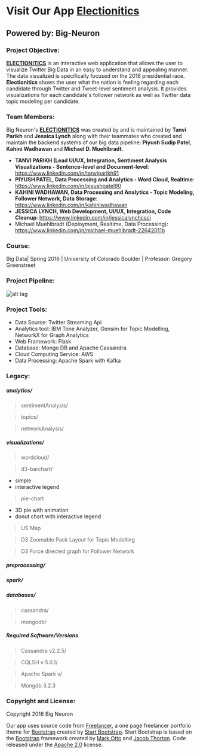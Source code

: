 # Visit Our App [Electionitics](http://electionitics.press)
## Powered by: Big-Neuron  

  
### Project Objective:

**[ELECTIONITICS](http://electionitics.press)** is an interactive web application that allows the user to visualize Twitter Big Data in an easy to understand and appealing manner.  The data visualized is specifically focused on the 2016 presidential race.  **Electionitics** shows the user what the nation is feeling regarding each candidate through Twitter and Tweet-level sentiment analysis.  It provides visualizations for each candidate's follower network as well as Twitter data topic modeling per candidate.

### Team Members:  

Big Neuron's **[ELECTIONITICS](http://electionitics.press)** was created by and is maintained by **Tanvi Parikh** and **Jessica Lynch** along with their teammates who created and maintain the backend systems of our big data pipeline: **Piyush Sudip Patel**, **Kahini Wadhawan** and **Michael D. Muehlbradt**.  

+ **TANVI PARIKH (Lead UI/UX, Integration, Sentiment Analysis Visualizations - Sentence-level and Document-level**: https://www.linkedin.com/in/tanviparikh91
+ **PIYUSH PATEL, Data Processing and Analytics - Word Cloud, Realtime**: https://www.linkedin.com/in/piyushpatel90
+ **KAHINI WADHAWAN, Data Processing and Analytics - Topic Modeling, Follower Network, Data Storage**: https://www.linkedin.com/in/kahiniwadhawan
+ **JESSICA LYNCH, Web Development, UI/UX, Integration, Code Cleanup**: https://www.linkedin.com/in/jessicalynchcsci
+ Michael Muehlbradt (Deployment, Realtime, Data Processing): https://www.linkedin.com/in/michael-muehlbradt-22642011b

### Course:
Big Data| Spring 2016 | University of Colorado Boulder | Professor: Gregory Greenstreet

### Project Pipeline:  
![alt tag](http://flask-app/static/img/pipeline.png)

### Project Tools:
+ Data Source: Twitter Streaming Api
+ Analytics tool: IBM Tone Analyzer, Gensim for Topic Modelling, NetworkX for Graph Analytics
+ Web Framework: Flask
+ Database: Mongo DB and Apache Cassandra
+ Cloud Computing Service: AWS
+ Data Processing: Apache Spark with Kafka


### Legacy: 
##### analytics/  
> sentimentAnalysis/ 

> topics/

> networkAnalysis/

##### visualizations/  
> wordcloud/  

> d3-barchart/
 - simple
 - interactive legend

> pie-chart
 - 3D pie with animation
 - donut chart with interactive legend

> US Map

> D3 Zoomable Pack Layout for Topic Modelling 

> D3 Force directed graph for Follower Network

##### preprocessing/  
##### spark/  
##### databases/ 
> cassandra/

> mongodb/

##### Required Software/Versions

> Cassandra v2.2.5/

> CQLSH v 5.0.1/

> Apache Spark v/

> Mongdb 3.2.3



### Copyright and License:

Copyright 2016 Big Neuron

Our app uses source code from [Freelancer](http://startbootstrap.com/template-overviews/freelancer/), a one page freelancer portfolio theme for [Bootstrap](http://getbootstrap.com/) created by [Start Bootstrap](http://startbootstrap.com/). Start Bootstrap is based on the [Bootstrap](http://getbootstrap.com/) framework created by [Mark Otto](https://twitter.com/mdo) and [Jacob Thorton](https://twitter.com/fat). Code released under the [Apache 2.0](https://github.com/IronSummitMedia/startbootstrap-freelancer/blob/gh-pages/LICENSE) license.

